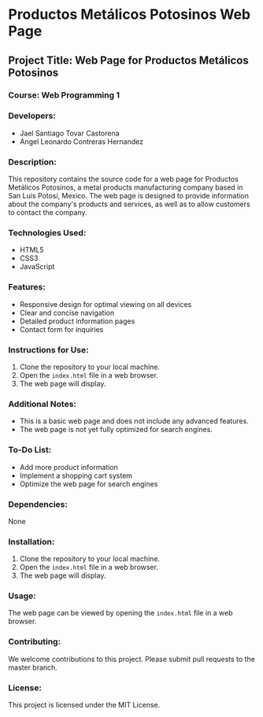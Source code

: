 
# Productos Metálicos Potosinos Web Page

## Project Title: Web Page for Productos Metálicos Potosinos

### Course: Web Programming 1

### Developers:
- Jael Santiago Tovar Castorena
- Angel Leonardo Contreras Hernandez

### Description:
This repository contains the source code for a web page for Productos Metálicos Potosinos, a metal products manufacturing company based in San Luis Potosí, Mexico. The web page is designed to provide information about the company's products and services, as well as to allow customers to contact the company.

### Technologies Used:
- HTML5
- CSS3
- JavaScript

### Features:
- Responsive design for optimal viewing on all devices
- Clear and concise navigation
- Detailed product information pages
- Contact form for inquiries

### Instructions for Use:
1. Clone the repository to your local machine.
2. Open the `index.html` file in a web browser.
3. The web page will display.

### Additional Notes:
- This is a basic web page and does not include any advanced features.
- The web page is not yet fully optimized for search engines.

### To-Do List:
- Add more product information
- Implement a shopping cart system
- Optimize the web page for search engines

### Dependencies:
None

### Installation:
1. Clone the repository to your local machine.
2. Open the `index.html` file in a web browser.
3. The web page will display.

### Usage:
The web page can be viewed by opening the `index.html` file in a web browser.

### Contributing:
We welcome contributions to this project. Please submit pull requests to the master branch.

### License:
This project is licensed under the MIT License.


